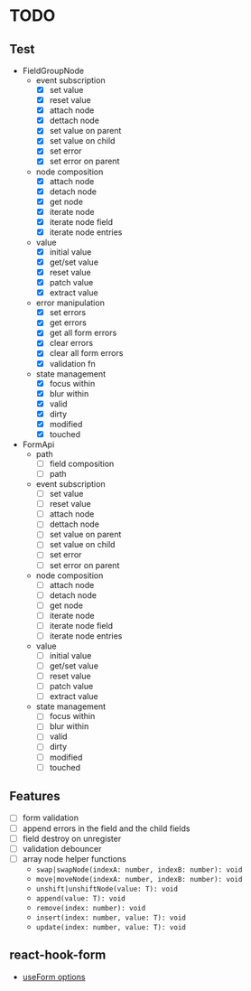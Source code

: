 # TODO

## Test

- FieldGroupNode
  - event subscription
    - [x] set value
    - [x] reset value
    - [x] attach node
    - [x] dettach node
    - [x] set value on parent
    - [x] set value on child
    - [x] set error
    - [x] set error on parent
  - node composition
    - [x] attach node
    - [x] detach node
    - [x] get node
    - [x] iterate node
    - [x] iterate node field
    - [x] iterate node entries
  - value
    - [x] initial value
    - [x] get/set value
    - [x] reset value
    - [x] patch value
    - [x] extract value
  - error manipulation
    - [x] set errors
    - [x] get errors
    - [x] get all form errors
    - [x] clear errors
    - [x] clear all form errors
    - [x] validation fn
  - state management
    - [x] focus within
    - [x] blur within
    - [x] valid
    - [x] dirty
    - [x] modified
    - [x] touched

- FormApi
  - path
    - [ ] field composition
    - [ ] path
  - event subscription
    - [ ] set value
    - [ ] reset value
    - [ ] attach node
    - [ ] dettach node
    - [ ] set value on parent
    - [ ] set value on child
    - [ ] set error
    - [ ] set error on parent
  - node composition
    - [ ] attach node
    - [ ] detach node
    - [ ] get node
    - [ ] iterate node
    - [ ] iterate node field
    - [ ] iterate node entries
  - value
    - [ ] initial value
    - [ ] get/set value
    - [ ] reset value
    - [ ] patch value
    - [ ] extract value
  - state management
    - [ ] focus within
    - [ ] blur within
    - [ ] valid
    - [ ] dirty
    - [ ] modified
    - [ ] touched

## Features

- [ ] form validation
- [ ] append errors in the field and the child fields
- [ ] field destroy on unregister
- [ ] validation debouncer
- [ ] array node helper functions
  - `swap|swapNode(indexA: number, indexB: number): void`
  - `move|moveNode(indexA: number, indexB: number): void`
  - `unshift|unshiftNode(value: T): void`
  - `append(value: T): void`
  - `remove(index: number): void`
  - `insert(index: number, value: T): void`
  - `update(index: number, value: T): void`

## react-hook-form

- [useForm options](https://react-hook-form.com/docs/useform)
